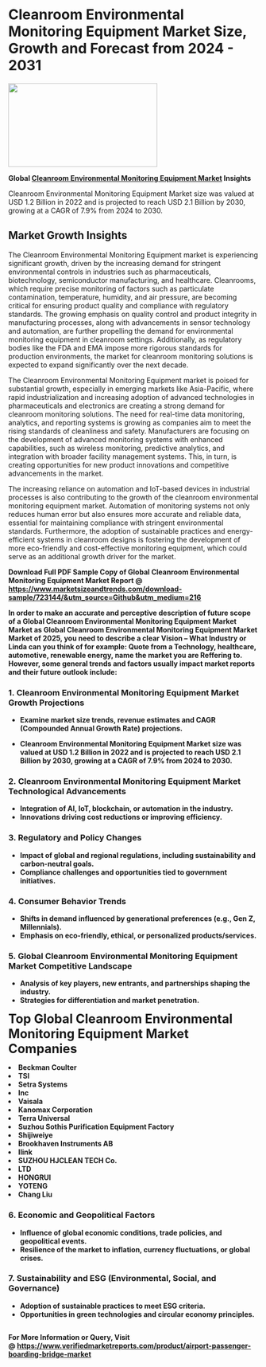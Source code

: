 <H1>Cleanroom Environmental Monitoring Equipment Market Size, Growth and Forecast from 2024 - 2031</H1><img class="aligncenter size-medium wp-image-584254" src="https://thirdeyenews.in/wp-content/uploads/2024/09/Global-Market-Research-300x168.jpeg" alt="" width="300" height="168" /><p><strong>Global&nbsp;<a href="https://www.marketsizeandtrends.com/download-sample/723144/&amp;utm_source=Github&utm_medium=216">Cleanroom Environmental Monitoring Equipment Market</a> Insights</strong></p><p>Cleanroom Environmental Monitoring Equipment Market size was valued at USD 1.2 Billion in 2022 and is projected to reach USD 2.1 Billion by 2030, growing at a CAGR of 7.9% from 2024 to 2030.</p><p><h2>Market Growth Insights</h2> <p>The Cleanroom Environmental Monitoring Equipment market is experiencing significant growth, driven by the increasing demand for stringent environmental controls in industries such as pharmaceuticals, biotechnology, semiconductor manufacturing, and healthcare. Cleanrooms, which require precise monitoring of factors such as particulate contamination, temperature, humidity, and air pressure, are becoming critical for ensuring product quality and compliance with regulatory standards. The growing emphasis on quality control and product integrity in manufacturing processes, along with advancements in sensor technology and automation, are further propelling the demand for environmental monitoring equipment in cleanroom settings. Additionally, as regulatory bodies like the FDA and EMA impose more rigorous standards for production environments, the market for cleanroom monitoring solutions is expected to expand significantly over the next decade.</p> <p><strong></strong></p> <p>The Cleanroom Environmental Monitoring Equipment market is poised for substantial growth, especially in emerging markets like Asia-Pacific, where rapid industrialization and increasing adoption of advanced technologies in pharmaceuticals and electronics are creating a strong demand for cleanroom monitoring solutions. The need for real-time data monitoring, analytics, and reporting systems is growing as companies aim to meet the rising standards of cleanliness and safety. Manufacturers are focusing on the development of advanced monitoring systems with enhanced capabilities, such as wireless monitoring, predictive analytics, and integration with broader facility management systems. This, in turn, is creating opportunities for new product innovations and competitive advancements in the market.</p> <p>The increasing reliance on automation and IoT-based devices in industrial processes is also contributing to the growth of the cleanroom environmental monitoring equipment market. Automation of monitoring systems not only reduces human error but also ensures more accurate and reliable data, essential for maintaining compliance with stringent environmental standards. Furthermore, the adoption of sustainable practices and energy-efficient systems in cleanroom designs is fostering the development of more eco-friendly and cost-effective monitoring equipment, which could serve as an additional growth driver for the market.</p> <p><strong></p><p><span class=""><strong>Download Full PDF Sample Copy of Global Cleanroom Environmental Monitoring Equipment Market Report</strong> @ <a href="https://www.marketsizeandtrends.com/download-sample/723144/&amp;utm_source=Github&utm_medium=216" target="_blank">https://www.marketsizeandtrends.com/download-sample/723144/&amp;utm_source=Github&utm_medium=216</a></span></p><p>In order to make an accurate and perceptive description of future scope of a Global&nbsp;Cleanroom Environmental Monitoring Equipment Market Market as Global&nbsp;Cleanroom Environmental Monitoring Equipment Market Market of 2025, you need to describe a clear Vision &ndash; What Industry or Linda can you think of for example: Quote from a Technology, healthcare, automotive, renewable energy, name the market you are Reffering to. However, some general trends and factors usually impact market reports and their future outlook include:</p><h3>1.&nbsp;<strong>Cleanroom Environmental Monitoring Equipment Market Growth Projections</strong></h3><ul><li>Examine market size trends, revenue estimates and CAGR (Compounded Annual Growth Rate) projections.</li><li><p>Cleanroom Environmental Monitoring Equipment Market size was valued at USD 1.2 Billion in 2022 and is projected to reach USD 2.1 Billion by 2030, growing at a CAGR of 7.9% from 2024 to 2030.</p></li></ul><h3>2.&nbsp;<strong>Cleanroom Environmental Monitoring Equipment Market Technological Advancements</strong></h3><ul><li>Integration of AI, IoT, blockchain, or automation in the industry.</li><li>Innovations driving cost reductions or improving efficiency.</li></ul><h3>3.&nbsp;<strong>Regulatory and Policy Changes</strong></h3><ul><li>Impact of global and regional regulations, including sustainability and carbon-neutral goals.</li><li>Compliance challenges and opportunities tied to government initiatives.</li></ul><h3>4.&nbsp;<strong>Consumer Behavior Trends</strong></h3><ul><li>Shifts in demand influenced by generational preferences (e.g., Gen Z, Millennials).</li><li>Emphasis on eco-friendly, ethical, or personalized products/services.</li></ul><h3>5.&nbsp;<strong>Global Cleanroom Environmental Monitoring Equipment Market Competitive Landscape</strong></h3><ul><li>Analysis of key players, new entrants, and partnerships shaping the industry.</li><li>Strategies for differentiation and market penetration.</li></ul><p data-pm-slice="1 1 []"><span style="color: inherit; font-family: inherit; font-size: 25px;">Top Global Cleanroom Environmental Monitoring Equipment Market Companies</span></p><div class="" data-test-id=""><p><li>Beckman Coulter</li><li> TSI</li><li> Setra Systems</li><li> Inc</li><li> Vaisala</li><li> Kanomax Corporation</li><li> Terra Universal</li><li> Suzhou Sothis Purification Equipment Factory</li><li> Shijiweiye</li><li> Brookhaven Instruments AB</li><li> Ilink</li><li> SUZHOU HJCLEAN TECH Co.</li><li> LTD</li><li> HONGRUI</li><li> YOTENG</li><li> Chang Liu</li></p></div><h3>6.&nbsp;<strong>Economic and Geopolitical Factors</strong></h3><ul><li>Influence of global economic conditions, trade policies, and geopolitical events.</li><li>Resilience of the market to inflation, currency fluctuations, or global crises.</li></ul><h3>7.&nbsp;<strong>Sustainability and ESG (Environmental, Social, and Governance)</strong></h3><ul><li>Adoption of sustainable practices to meet ESG criteria.</li><li>Opportunities in green technologies and circular economy principles.</li></ul><h2><strong style="font-size: 14px;">For More Information or Query, Visit @&nbsp;</strong><a style="background-color: #ffffff; font-size: 14px;" href="https://www.marketsizeandtrends.com/report/cleanroom-environmental-monitoring-equipment-market/" target="_blank">https://www.verifiedmarketreports.com/product/airport-passenger-boarding-bridge-market</a></h2>
